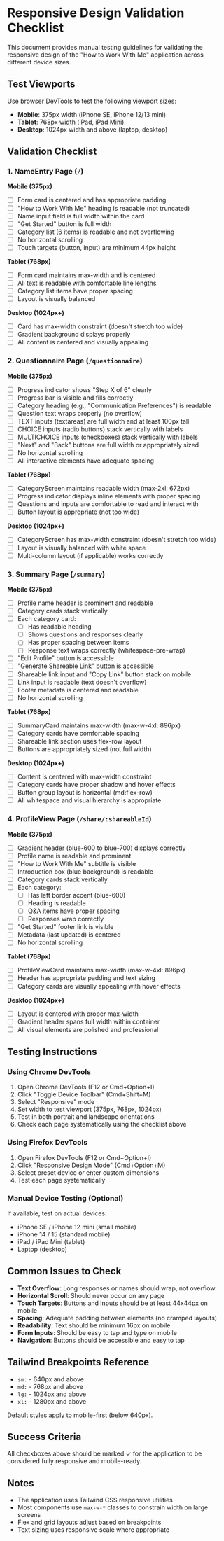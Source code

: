 # Responsive Design Validation Checklist

This document provides manual testing guidelines for validating the responsive design of the "How to Work With Me" application across different device sizes.

## Test Viewports

Use browser DevTools to test the following viewport sizes:

- **Mobile**: 375px width (iPhone SE, iPhone 12/13 mini)
- **Tablet**: 768px width (iPad, iPad Mini)
- **Desktop**: 1024px width and above (laptop, desktop)

## Validation Checklist

### 1. NameEntry Page (`/`)

**Mobile (375px)**
- [ ] Form card is centered and has appropriate padding
- [ ] "How to Work With Me" heading is readable (not truncated)
- [ ] Name input field is full width within the card
- [ ] "Get Started" button is full width
- [ ] Category list (6 items) is readable and not overflowing
- [ ] No horizontal scrolling
- [ ] Touch targets (button, input) are minimum 44px height

**Tablet (768px)**
- [ ] Form card maintains max-width and is centered
- [ ] All text is readable with comfortable line lengths
- [ ] Category list items have proper spacing
- [ ] Layout is visually balanced

**Desktop (1024px+)**
- [ ] Card has max-width constraint (doesn't stretch too wide)
- [ ] Gradient background displays properly
- [ ] All content is centered and visually appealing

### 2. Questionnaire Page (`/questionnaire`)

**Mobile (375px)**
- [ ] Progress indicator shows "Step X of 6" clearly
- [ ] Progress bar is visible and fills correctly
- [ ] Category heading (e.g., "Communication Preferences") is readable
- [ ] Question text wraps properly (no overflow)
- [ ] TEXT inputs (textareas) are full width and at least 100px tall
- [ ] CHOICE inputs (radio buttons) stack vertically with labels
- [ ] MULTICHOICE inputs (checkboxes) stack vertically with labels
- [ ] "Next" and "Back" buttons are full width or appropriately sized
- [ ] No horizontal scrolling
- [ ] All interactive elements have adequate spacing

**Tablet (768px)**
- [ ] CategoryScreen maintains readable width (max-2xl: 672px)
- [ ] Progress indicator displays inline elements with proper spacing
- [ ] Questions and inputs are comfortable to read and interact with
- [ ] Button layout is appropriate (not too wide)

**Desktop (1024px+)**
- [ ] CategoryScreen has max-width constraint (doesn't stretch too wide)
- [ ] Layout is visually balanced with white space
- [ ] Multi-column layout (if applicable) works correctly

### 3. Summary Page (`/summary`)

**Mobile (375px)**
- [ ] Profile name header is prominent and readable
- [ ] Category cards stack vertically
- [ ] Each category card:
  - [ ] Has readable heading
  - [ ] Shows questions and responses clearly
  - [ ] Has proper spacing between items
  - [ ] Response text wraps correctly (whitespace-pre-wrap)
- [ ] "Edit Profile" button is accessible
- [ ] "Generate Shareable Link" button is accessible
- [ ] Shareable link input and "Copy Link" button stack on mobile
- [ ] Link input is readable (text doesn't overflow)
- [ ] Footer metadata is centered and readable
- [ ] No horizontal scrolling

**Tablet (768px)**
- [ ] SummaryCard maintains max-width (max-w-4xl: 896px)
- [ ] Category cards have comfortable spacing
- [ ] Shareable link section uses flex-row layout
- [ ] Buttons are appropriately sized (not full width)

**Desktop (1024px+)**
- [ ] Content is centered with max-width constraint
- [ ] Category cards have proper shadow and hover effects
- [ ] Button group layout is horizontal (md:flex-row)
- [ ] All whitespace and visual hierarchy is appropriate

### 4. ProfileView Page (`/share/:shareableId`)

**Mobile (375px)**
- [ ] Gradient header (blue-600 to blue-700) displays correctly
- [ ] Profile name is readable and prominent
- [ ] "How to Work With Me" subtitle is visible
- [ ] Introduction box (blue background) is readable
- [ ] Category cards stack vertically
- [ ] Each category:
  - [ ] Has left border accent (blue-600)
  - [ ] Heading is readable
  - [ ] Q&A items have proper spacing
  - [ ] Responses wrap correctly
- [ ] "Get Started" footer link is visible
- [ ] Metadata (last updated) is centered
- [ ] No horizontal scrolling

**Tablet (768px)**
- [ ] ProfileViewCard maintains max-width (max-w-4xl: 896px)
- [ ] Header has appropriate padding and text sizing
- [ ] Category cards are visually appealing with hover effects

**Desktop (1024px+)**
- [ ] Layout is centered with proper max-width
- [ ] Gradient header spans full width within container
- [ ] All visual elements are polished and professional

## Testing Instructions

### Using Chrome DevTools

1. Open Chrome DevTools (F12 or Cmd+Option+I)
2. Click "Toggle Device Toolbar" (Cmd+Shift+M)
3. Select "Responsive" mode
4. Set width to test viewport (375px, 768px, 1024px)
5. Test in both portrait and landscape orientations
6. Check each page systematically using the checklist above

### Using Firefox DevTools

1. Open Firefox DevTools (F12 or Cmd+Option+I)
2. Click "Responsive Design Mode" (Cmd+Option+M)
3. Select preset device or enter custom dimensions
4. Test each page systematically

### Manual Device Testing (Optional)

If available, test on actual devices:
- iPhone SE / iPhone 12 mini (small mobile)
- iPhone 14 / 15 (standard mobile)
- iPad / iPad Mini (tablet)
- Laptop (desktop)

## Common Issues to Check

- **Text Overflow**: Long responses or names should wrap, not overflow
- **Horizontal Scroll**: Should never occur on any page
- **Touch Targets**: Buttons and inputs should be at least 44x44px on mobile
- **Spacing**: Adequate padding between elements (no cramped layouts)
- **Readability**: Text should be minimum 16px on mobile
- **Form Inputs**: Should be easy to tap and type on mobile
- **Navigation**: Buttons should be accessible and easy to tap

## Tailwind Breakpoints Reference

- `sm:` - 640px and above
- `md:` - 768px and above
- `lg:` - 1024px and above
- `xl:` - 1280px and above

Default styles apply to mobile-first (below 640px).

## Success Criteria

All checkboxes above should be marked ✓ for the application to be considered fully responsive and mobile-ready.

## Notes

- The application uses Tailwind CSS responsive utilities
- Most components use `max-w-*` classes to constrain width on large screens
- Flex and grid layouts adjust based on breakpoints
- Text sizing uses responsive scale where appropriate
